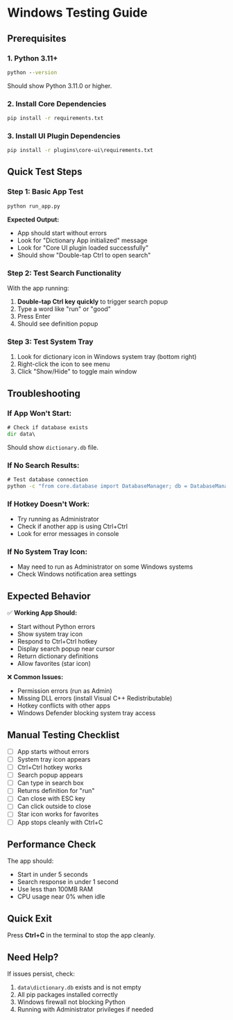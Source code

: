 # Windows Testing Guide

## Prerequisites

### 1. Python 3.11+
```cmd
python --version
```
Should show Python 3.11.0 or higher.

### 2. Install Core Dependencies
```cmd
pip install -r requirements.txt
```

### 3. Install UI Plugin Dependencies
```cmd
pip install -r plugins\core-ui\requirements.txt
```

## Quick Test Steps

### Step 1: Basic App Test
```cmd
python run_app.py
```

**Expected Output:**
- App should start without errors
- Look for "Dictionary App initialized" message
- Look for "Core UI plugin loaded successfully"
- Should show "Double-tap Ctrl to open search"

### Step 2: Test Search Functionality
With the app running:
1. **Double-tap Ctrl key quickly** to trigger search popup
2. Type a word like "run" or "good"
3. Press Enter
4. Should see definition popup

### Step 3: Test System Tray
1. Look for dictionary icon in Windows system tray (bottom right)
2. Right-click the icon to see menu
3. Click "Show/Hide" to toggle main window

## Troubleshooting

### If App Won't Start:
```cmd
# Check if database exists
dir data\
```
Should show `dictionary.db` file.

### If No Search Results:
```cmd
# Test database connection
python -c "from core.database import DatabaseManager; db = DatabaseManager(); print('DB OK' if db.get_connection() else 'DB FAIL')"
```

### If Hotkey Doesn't Work:
- Try running as Administrator
- Check if another app is using Ctrl+Ctrl
- Look for error messages in console

### If No System Tray Icon:
- May need to run as Administrator on some Windows systems
- Check Windows notification area settings

## Expected Behavior

✅ **Working App Should:**
- Start without Python errors
- Show system tray icon
- Respond to Ctrl+Ctrl hotkey
- Display search popup near cursor
- Return dictionary definitions
- Allow favorites (star icon)

❌ **Common Issues:**
- Permission errors (run as Admin)
- Missing DLL errors (install Visual C++ Redistributable)
- Hotkey conflicts with other apps
- Windows Defender blocking system tray access

## Manual Testing Checklist

- [ ] App starts without errors
- [ ] System tray icon appears
- [ ] Ctrl+Ctrl hotkey works
- [ ] Search popup appears
- [ ] Can type in search box
- [ ] Returns definition for "run"
- [ ] Can close with ESC key
- [ ] Can click outside to close
- [ ] Star icon works for favorites
- [ ] App stops cleanly with Ctrl+C

## Performance Check

The app should:
- Start in under 5 seconds
- Search response in under 1 second
- Use less than 100MB RAM
- CPU usage near 0% when idle

## Quick Exit

Press **Ctrl+C** in the terminal to stop the app cleanly.

## Need Help?

If issues persist, check:
1. `data\dictionary.db` exists and is not empty
2. All pip packages installed correctly
3. Windows firewall not blocking Python
4. Running with Administrator privileges if needed